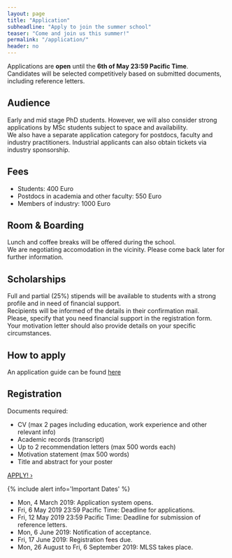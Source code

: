 ```yaml
---
layout: page
title: "Application"
subheadline: "Apply to join the summer school"
teaser: "Come and join us this summer!"
permalink: "/application/"
header: no
---
```


Applications are **open** until the **6th of May 23:59 Pacific Time**.<br/>
Candidates will be selected competitively based on submitted documents, including reference letters.

## Audience
Early and mid stage PhD students. However, we will also consider strong applications by MSc students subject to space and availability.<br/> 
We also have a separate application category for postdocs, faculty and industry practitioners. Industrial applicants can also obtain tickets via industry sponsorship.

## Fees
* Students: 400 Euro
* Postdocs in academia and other faculty: 550 Euro
* Members of industry: 1000 Euro

## Room & Boarding
Lunch and coffee breaks will be offered during the school. <br/>
We are negotiating accomodation in the vicinity. Please come back later for further information.

## Scholarships
Full and partial (25%) stipends will be available to students with a strong profile and in need of financial support. <br/>
Recipients will be informed of the details in their confirmation mail. <br/>
Please, specify that you need financial support in the registration form. <br/>
Your motivation letter should also provide details on your specific circumstances.

## How to apply
An application guide can be found [here](/how-to-apply/)

## Registration
Documents required:
* CV (max 2 pages including education, work experience and other relevant info)
* Academic records (transcript)
* Up to 2 recommendation letters (max 500 words each)
* Motivation statement (max 500 words)
* Title and abstract for your poster

<a class="radius button small" href="https://cmt3.research.microsoft.com/MLSSM2019/">APPLY! ›</a>

{% include alert info='Important Dates' %}
* Mon, 4 March 2019: Application system opens.
* Fri, 6 May 2019 23:59 Pacific Time: Deadline for applications.
* Fri, 12 May 2019 23:59 Pacific Time: Deadline for submission of reference letters.
* Mon, 6 June 2019: Notification of acceptance.
* Fri, 17 June 2019: Registration fees due.
* Mon, 26 August to Fri, 6 September 2019: MLSS takes place.